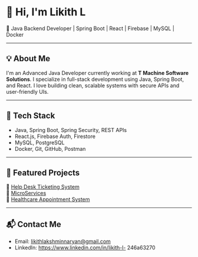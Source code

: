 # 👋 Hi, I'm Likith L

🎯 Java Backend Developer | Spring Boot | React | Firebase | MySQL | Docker

---

## 💡 About Me
I'm an Advanced Java Developer currently working at **T Machine Software Solutions**. I specialize in full-stack development using Java, Spring Boot, and React. I love building clean, scalable systems with secure APIs and user-friendly UIs.

---

## 🚀 Tech Stack
- Java, Spring Boot, Spring Security, REST APIs
- React.js, Firebase Auth, Firestore
- MySQL, PostgreSQL
- Docker, Git, GitHub, Postman

---

## 📂 Featured Projects
🔹 [Help Desk Ticketing System](https://github.com/likith22102002/Help-Desk-Support-System)  
🔹 [MicroServices](https://github.com/likith22102002/MicroServices )  
🔹 [Healthcare Appointment System](https://github.com/likith22102002/healthcare-appointment-system)

---

## 📬 Contact Me
- Email: likithlakshminnaryan@gmail.com  
- LinkedIn: https://www.linkedin.com/in/likith-l- 
246a63270 
